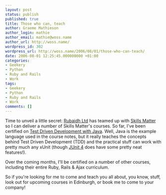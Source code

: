 ```yaml
---
layout: post
status: publish
published: true
title: Those who can, teach
author: Graeme Mathieson
author_login: mathie
author_email: mathie@woss.name
author_url: http://woss.name/
wordpress_id: 302
wordpress_url: http://woss.name/2006/08/01/those-who-can-teach/
date: 2006-08-01 12:25:45.000000000 +01:00
categories:
- Geekery
- Python
- Ruby and Rails
- Work
tags:
- Geekery
- Python
- Ruby and Rails
- Work
comments: []
---
```

Time to unveil a little secret: [Rubaidh Ltd](http://www.rubaidh.com/) has teamed up with [Skills Matter](http://www.skillsmatter.com/) so I can deliver a number of Skills Matter's courses.  So far, I've been certified on [Test Driven Development with Java](http://skillsmatter.com/tdd-test-driven-development-java-course).  Well, Java is the example language used in the course notes, but it really teaches the concepts behind Test Driven Development (TDD) and the practical stuff can work with pretty much any xUnit (though [JUnit 4](http://www.junit.org/) does have some pretty neat features!).

Over the coming months, I'll be certified on a number of other courses, including their entire Ruby, Rails &amp; Ajax curriculum.

So if you're looking for me to come and teach you all about, you know, stuff, look out for upcoming courses in Edinburgh, or book me to come to your company!
